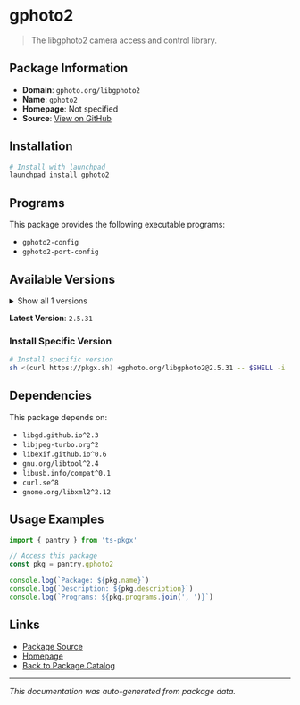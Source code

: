 # gphoto2

> The libgphoto2 camera access and control library.

## Package Information

- **Domain**: `gphoto.org/libgphoto2`
- **Name**: `gphoto2`
- **Homepage**: Not specified
- **Source**: [View on GitHub](https://github.com/pkgxdev/pantry/tree/main/projects/gphoto.org/libgphoto2/package.yml)

## Installation

```bash
# Install with launchpad
launchpad install gphoto2
```

## Programs

This package provides the following executable programs:

- `gphoto2-config`
- `gphoto2-port-config`

## Available Versions

<details>
<summary>Show all 1 versions</summary>

- `2.5.31`

</details>

**Latest Version**: `2.5.31`

### Install Specific Version

```bash
# Install specific version
sh <(curl https://pkgx.sh) +gphoto.org/libgphoto2@2.5.31 -- $SHELL -i
```

## Dependencies

This package depends on:

- `libgd.github.io^2.3`
- `libjpeg-turbo.org^2`
- `libexif.github.io^0.6`
- `gnu.org/libtool^2.4`
- `libusb.info/compat^0.1`
- `curl.se^8`
- `gnome.org/libxml2^2.12`

## Usage Examples

```typescript
import { pantry } from 'ts-pkgx'

// Access this package
const pkg = pantry.gphoto2

console.log(`Package: ${pkg.name}`)
console.log(`Description: ${pkg.description}`)
console.log(`Programs: ${pkg.programs.join(', ')}`)
```

## Links

- [Package Source](https://github.com/pkgxdev/pantry/tree/main/projects/gphoto.org/libgphoto2/package.yml)
- [Homepage](#)
- [Back to Package Catalog](../package-catalog.md)

---

*This documentation was auto-generated from package data.*
